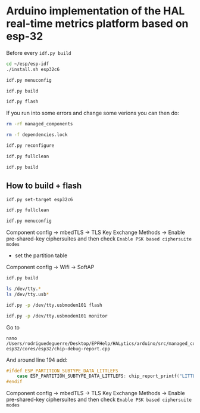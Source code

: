 # Arduino implementation of the HAL real-time metrics platform based on esp-32

Before every `idf.py build`
```sh
cd ~/esp/esp-idf
./install.sh esp32c6
```

```sh
idf.py menuconfig
```

```sh
idf.py build
```

```sh
idf.py flash
```


If you run into some errors and change some verions you can then do:
```sh
rm -rf managed_components
```
```sh
rm -f dependencies.lock
```

```sh
idf.py reconfigure
```

```sh
idf.py fullclean
```

```sh
idf.py build
```



## How to build + flash
```sh
idf.py set-target esp32c6
```

```sh
idf.py fullclean
```

```sh
idf.py menuconfig
```

Component config -> mbedTLS -> TLS Key Exchange Methods -> Enable pre-shared-key ciphersuites and then check `Enable PSK based ciphersuite modes`

- set the partition table

Component config -> Wifi -> SoftAP


```sh
idf.py build
```

```sh
ls /dev/tty.*
ls /dev/tty.usb*
```

```sh
idf.py -p /dev/tty.usbmodem101 flash
```

```sh
idf.py -p /dev/tty.usbmodem101 monitor
```


Go to
```
nano /Users/rodriguedeguerre/Desktop/EPFHelp/HALytics/arduino/src/managed_components/espressif__arduino-esp32/cores/esp32/chip-debug-report.cpp
```
And around line 194 add:
```c
#ifdef ESP_PARTITION_SUBTYPE_DATA_LITTLEFS
    case ESP_PARTITION_SUBTYPE_DATA_LITTLEFS: chip_report_printf("LITTLEFS"); break;
#endif
```


Component config -> mbedTLS -> TLS Key Exchange Methods -> Enable pre-shared-key ciphersuites and then check `Enable PSK based ciphersuite modes`